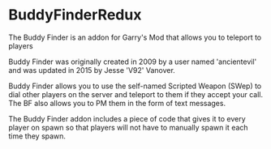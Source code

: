 
# BuddyFinderRedux
The Buddy Finder is an addon for Garry's Mod that allows you to teleport to players

Buddy Finder was originally created in 2009 by a user named 'ancientevil' and was updated in 2015 by Jesse 'V92' Vanover.

Buddy Finder allows you to use the self-named Scripted Weapon (SWep) to dial other players on the server and teleport to them if they accept your call.
The BF also allows you to PM them in the form of text messages.

The Buddy Finder addon includes a piece of code that gives it to every player on spawn so that players will not have to manually spawn it each time they spawn.
